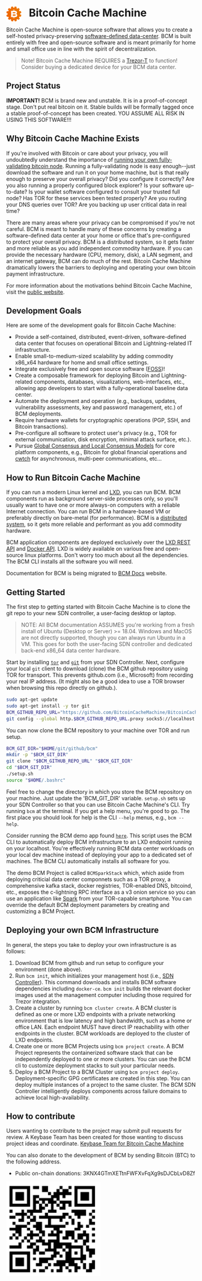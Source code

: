 
# <img src="./resources/images/bcmlogo_super_small.png" alt="Bitcoin Cache Machine Logo" style="float: left; margin-right: 20px;" /> Bitcoin Cache Machine

Bitcoin Cache Machine is open-source software that allows you to create a self-hosted privacy-preserving [software-defined data-center](https://en.wikipedia.org/wiki/Software-defined_data_center). BCM is built entirely with free and open-source software and is meant primarily for home and small office use in line with the spirit of decentralization.

> Note! Bitcoin Cache Machine REQUIRES a [Trezor-T](https://trezor.io/) to function! Consider buying a dedicated device for your BCM data center.

## Project Status

**IMPORTANT!** BCM is brand new and unstable. It is in a proof-of-concept stage. Don't put real bitcoin on it. Stable builds will be formally tagged once a stable proof-of-concept has been created. YOU ASSUME ALL RISK IN USING THIS SOFTWARE!!! 

## Why Bitcoin Cache Machine Exists

If you're involved with Bitcoin or care about your privacy, you will undoubtedly understand the importance of [running your own fully-validating bitcoin node](https://medium.com/@lopp/securing-your-financial-sovereignty-3af6fe834603). Running a fully-validating node is easy enough--just download the software and run it on your home machine, but is that really enough to preserve your overall privacy? Did you configure it correctly? Are you also running a properly configured block explorer? Is your software up-to-date? Is your wallet software configured to consult your trusted full node? Has TOR for these services been tested properly? Are you routing your DNS queries over TOR? Are you backing up user critical data in real time?

There are many areas where your privacy can be compromised if you're not careful. BCM is meant to handle many of these concerns by creating a software-defined data center at your home or office that's pre-configured to protect your overall privacy. BCM is a distributed system, so it gets faster and more reliable as you add independent commodity hardware. If you can provide the necessary hardware (CPU, memory, disk), a LAN segment, and an internet gateway, BCM can do much of the rest. Bitcoin Cache Machine dramatically lowers the barriers to deploying and operating your own bitcoin payment infrastructure.

For more information about the motivations behind Bitcoin Cache Machine, visit the [public website](https://bitcoincachemachine.org/2018/09/23/introducing-bitcoin-cache-machine-a-bitcoin-focused-software-defined-network/).

## Development Goals

Here are some of the development goals for Bitcoin Cache Machine:

* Provide a self-contained, distributed, event-driven, software-defined data center that focuses on operational Bitcoin and Lightning-related IT infrastructure.
* Enable small-to-medium-sized scalability by adding commodity x86_x64 hardware for home and small office settings.
* Integrate exclusively free and open source software ([FOSS](https://en.wikipedia.org/wiki/Free_and_open-source_software))!
* Create a composable framework for deploying Bitcoin and Lightning-related components, databases, visualizations, web-interfaces, etc., allowing app developers to start with a fully-operational baseline data center.
* Automate the deployment and operation (e.g., backups, updates, vulnerability assessments, key and password management, etc.) of BCM deployments.
* Require hardware wallets for cryptographic operations (PGP, SSH, and Bitcoin transactions).
* Pre-configure all software to protect user's privacy (e.g., TOR for external communication, disk encryption, minimal attack surface, etc.).
* Pursue [Global Consensus and Local Consensus Models](https://twitter.com/SarahJamieLewis/status/1016832509709914112) for core platform components, e.g., Bitcoin for global financial operations and [cwtch](https://openprivacy.ca/blog/2018/06/28/announcing-cwtch/) for asynchronous, multi-peer communications, etc...

## How to Run Bitcoin Cache Machine

If you can run a modern Linux kernel and [LXD](https://linuxcontainers.org/lxd/), you can run BCM. BCM components run as background server-side processes only, so you'll usually want to have one or more always-on computers with a reliable Internet connection. You can run BCM in a hardware-based VM or preferably directly on bare-metal (for performance). BCM is a [distributed system](https://en.wikipedia.org/wiki/Distributed_computing), so it gets more reliable and performant as you add commodity hardware.

BCM application components are deployed exclusively over the [LXD REST API](https://github.com/lxc/lxd/blob/master/doc/rest-api.md) and [Docker API](https://www.docker.com/). LXD is widely available on various free and open-source linux platforms. Don't worry too much about all the dependencies. The BCM CLI installs all the software you will need.

Documentation for BCM is being migrated to [BCM Docs](https://www.bitcoincachemachine.org/docs/) website.

## Getting Started

The first step to getting started with Bitcoin Cache Machine is to clone the git repo to your new SDN controller, a user-facing desktop or laptop.

> NOTE: All BCM documentation ASSUMES you're working from a fresh install of Ubuntu (Desktop or Server) >= 18.04. Windows and MacOS are not directly supported, though you can always run Ubuntu in a VM. This goes for both the user-facing SDN controller and dedicated back-end x86_64 data center hardware.

Start by installing [`tor`](https://www.torproject.org/) and [`git`](https://git-scm.com/downloads) from your SDN Controller. Next, configure your local `git` client to download (clone) the BCM github repository using TOR for transport. This prevents github.com (i.e., Microsoft) from recording your real IP address. (It might also be a good idea to use a TOR browser when browsing this repo directly on github.).

```bash
sudo apt-get update
sudo apt-get install -y tor git
BCM_GITHUB_REPO_URL="https://github.com/BitcoinCacheMachine/BitcoinCacheMachine"
git config --global http.$BCM_GITHUB_REPO_URL.proxy socks5://localhost:9050
```

You can now clone the BCM repository to your machine over TOR and run setup.

```bash
BCM_GIT_DIR="$HOME/git/github/bcm"
mkdir -p "$BCM_GIT_DIR"
git clone "$BCM_GITHUB_REPO_URL" "$BCM_GIT_DIR"
cd "$BCM_GIT_DIR"
./setup.sh
source "$HOME/.bashrc"
```

Feel free to change the directory in which you store the BCM repository on your machine. Just update the 'BCM_GIT_DIR' variable. `setup.sh` sets up your SDN Controller so that you can use Bitcoin Cache Machine's CLI. Try running `bcm` at the terminal. If you get a help menu, you're good to go. The first place you should look for help is the CLI `--help` menus, e.g., `bcm --help`.

Consider running the BCM demo app found [`here`](./demo/up.sh). This script uses the BCM CLI to automatically deploy BCM infrastructure to an LXD endpoint running on your localhost. You're effectively running BCM data center workloads on your local dev machine instead of deploying your app to a dedicated set of machines. The BCM CLI automatically installs all software for you.

The demo BCM Project is called `BCMSparkStack` which, which aside from deploying criticial data center componnets such as a TOR proxy, a comprehensive kafka stack, docker registries, TOR-enabled DNS, bitcoind, etc., exposes the c-lightning RPC interface as a v3 onion service so you can use an application like [Spark](https://github.com/shesek/spark-wallet) from your TOR-capable smartphone. You can override the default BCM deployment parameters by creating and customizing a BCM Project.

## Deploying your own BCM Infrastructure

In general, the steps you take to deploy your own infrastructure is as follows:

1) Download BCM from github and run setup to configure your environment (done above).
2) Run `bcm init`, which initializes your management host (i.e., [SDN Controller](https://www.sdxcentral.com/sdn/definitions/sdn-controllers/)). This command downloads and installs BCM software dependencies including `docker-ce`. `bcm init` builds the relevant docker images used at the management computer including those required for Trezor integration.
3) Create a cluster by running `bcm cluster create`. A BCM cluster is defined as one or more LXD endpoints with a private networking environment that is low latency and high bandwidth, such as a home or office LAN. Each endpoint MUST have direct IP reachability with other endpoints in the cluster. BCM workloads are deployed to the cluster of LXD endpoints.
4) Create one or more BCM Projects using `bcm project create`. A BCM Project represents the containerized software stack that can be independently deployed to one or more clusters. You can use the BCM cli to customize deployment stacks to suit your particular needs.
5) Deploy a BCM Project to a BCM Cluster using `bcm project deploy`. Deployment-specific GPG certificates are created in this step. You can deploy multiple instances of a project to the same cluster. The BCM SDN Controller intelligently deploys components across failure domains to achieve local high-availability.

## How to contribute

Users wanting to contribute to the project may submit pull requests for review. A Keybase Team has been created for those wanting to discuss project ideas and coordinate. [Keybase Team for Bitcoin Cache Machine](https://keybase.io/team/btccachemachine)

You can also donate to the development of BCM by sending Bitcoin (BTC) to the following address.

* Public on-chain donations: 3KNX4GTmXETtnFWFXvFqXg9sDJCbLvD8Zf

[<img src="./resources/images/onchain_public_donation_address.png" alt="BCM Donation Address" height="250" width="250">](bitcoin:3KNX4GTmXETtnFWFXvFqXg9sDJCbLvD8Zf)